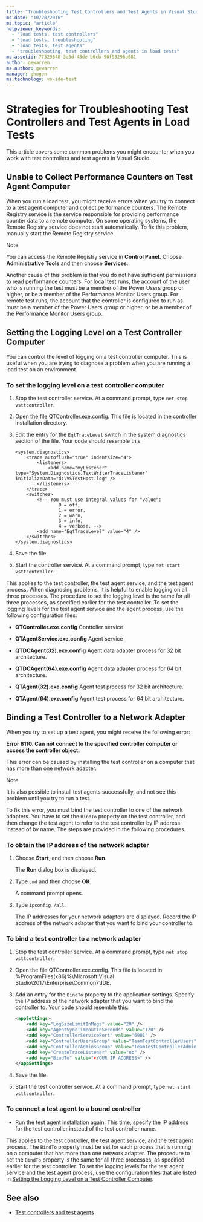 ```yaml
---
title: "Troubleshooting Test Controllers and Test Agents in Visual Studio | Microsoft Docs"
ms.date: "10/20/2016"
ms.topic: "article"
helpviewer_keywords:
  - "load tests, test controllers"
  - "load tests, troubleshooting"
  - "load tests, test agents"
  - "troubleshooting, test controllers and agents in load tests"
ms.assetid: 77329348-3a5d-43de-b6cb-90f93296a081
author: gewarren
ms.author: gewarren
manager: ghogen
ms.technology: vs-ide-test
---
```

# Strategies for Troubleshooting Test Controllers and Test Agents in Load Tests

This article covers some common problems you might encounter when you work with test controllers and test agents in Visual Studio.

##  Unable to Collect Performance Counters on Test Agent Computer

 When you run a load test, you might receive errors when you try to connect to a test agent computer and collect performance counters. The Remote Registry service is the service responsible for providing performance counter data to a remote computer. On some operating systems, the Remote Registry service does not start automatically. To fix this problem, manually start the Remote Registry service.

> [!NOTE]
>  You can access the Remote Registry service in **Control Panel.** Choose **Administrative Tools** and then choose **Services**.

 Another cause of this problem is that you do not have sufficient permissions to read performance counters. For local test runs, the account of the user who is running the test must be a member of the Power Users group or higher, or be a member of the Performance Monitor Users group. For remote test runs, the account that the controller is configured to run as must be a member of the Power Users group or higher, or be a member of the Performance Monitor Users group.

## Setting the Logging Level on a Test Controller Computer
 You can control the level of logging on a test controller computer. This is useful when you are trying to diagnose a problem when you are running a load test on an environment.

### To set the logging level on a test controller computer

1.  Stop the test controller service. At a command prompt, type `net stop vsttcontroller`.

2.  Open the file QTController.exe.config. This file is located in the controller installation directory.

3.  Edit the entry for the `EqtTraceLevel` switch in the system diagnostics section of the file. Your code should resemble this:

    ```
    <system.diagnostics>
        <trace autoflush="true" indentsize="4">
            <listeners>
                <add name="myListener" type="System.Diagnostics.TextWriterTraceListener" initializeData="d:\VSTestHost.log" />
            </listeners>
        </trace>
        <switches>
            <!-- You must use integral values for "value":
                    0 = off,
                    1 = error,
                    2 = warn,
                    3 = info,
                    4 = verbose. -->
            <add name="EqtTraceLevel" value="4" />
        </switches>
    </system.diagnostics>
    ```

4.  Save the file.

5.  Start the controller service. At a command prompt, type `net start vsttcontroller`.

 This applies to the test controller, the test agent service, and the test agent process. When diagnosing problems, it is helpful to enable logging on all three processes. The procedure to set the logging level is the same for all three processes, as specified earlier for the test controller. To set the logging levels for the test agent service and the agent process, use the following configuration files:

-   **QTController.exe.config** Conttoller service

-   **QTAgentService.exe.config** Agent service

-   **QTDCAgent(32).exe.config** Agent data adapter process for 32 bit architecture.

-   **QTDCAgent(64).exe.config** Agent data adapter process for 64 bit architecture.

-   **QTAgent(32).exe.config** Agent test process for 32 bit architecture.

-   **QTAgent(64).exe.config** Agent test process for 64 bit architecture.

## Binding a Test Controller to a Network Adapter
 When you try to set up a test agent, you might receive the following error:

 **Error 8110. Can not connect to the specified controller computer or access the controller object.**

 This error can be caused by installing the test controller on a computer that has more than one network adapter.

> [!NOTE]
>  It is also possible to install test agents successfully, and not see this problem until you try to run a test.

 To fix this error, you must bind the test controller to one of the network adapters. You have to set the `BindTo` property on the test controller, and then change the test agent to refer to the test controller by IP address instead of by name. The steps are provided in the following procedures.

### To obtain the IP address of the network adapter

1.  Choose **Start**, and then choose **Run**.

     The **Run** dialog box is displayed.

2.  Type `cmd` and then choose **OK**.

     A command prompt opens.

3.  Type `ipconfig /all`.

     The IP addresses for your network adapters are displayed. Record the IP address of the network adapter that you want to bind your controller to.

### To bind a test controller to a network adapter

1.  Stop the test controller service. At a command prompt, type `net stop vsttcontroller`.

2.  Open the file QTController.exe.config. This file is located in %ProgramFiles(x86)%\Microsoft Visual Studio\2017\Enterprise\Common7\IDE.

3.  Add an entry for the `BindTo` property to the application settings. Specify the IP address of the network adapter that you want to bind the controller to. Your code should resemble this:

    ```xml
    <appSettings>
        <add key="LogSizeLimitInMegs" value="20" />
        <add key="AgentSyncTimeoutInSeconds" value="120" />
        <add key="ControllerServicePort" value="6901" />
        <add key="ControllerUsersGroup" value="TeamTestControllerUsers" />
        <add key="ControllerAdminsGroup" value="TeamTestControllerAdmins" />
        <add key="CreateTraceListener" value="no" />
        <add key="BindTo" value="<YOUR IP ADDRESS>" />
    </appSettings>
    ```

4.  Save the file.

5.  Start the test controller service. At a command prompt, type `net start vsttcontroller`.

### To connect a test agent to a bound controller

-   Run the test agent installation again. This time, specify the IP address for the test controller instead of the test controller name.

 This applies to the test controller, the test agent service, and the test agent process. The `BindTo` property must be set for each process that is running on a computer that has more than one network adapter. The procedure to set the `BindTo` property is the same for all three processes, as specified earlier for the test controller. To set the logging levels for the test agent service and the test agent process, use the configuration files that are listed in [Setting the Logging Level on a Test Controller Computer](#Logging).

## See also

- [Test controllers and test agents](../test/configure-test-agents-and-controllers-for-load-tests.md)